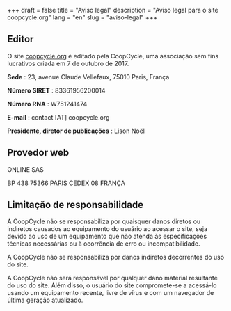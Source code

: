 +++
draft = false
title = "Aviso legal"
description = "Aviso legal para o site coopcycle.org"
lang = "en"
slug = "aviso-legal"
+++

Editor
------

O site [coopcycle.org](https://coopcycle.org) é editado pela CoopCycle, uma associação sem fins lucrativos criada em 7 de outubro de 2017.

**Sede** : 23, avenue Claude Vellefaux, 75010 Paris, França

**Número SIRET** : 83361956200014

**Número RNA** : W751241474

**E-mail** : contact [AT] coopcycle.org

**Presidente, diretor de publicações** : Lison Noël

Provedor web
------------

ONLINE SAS

BP 438 75366 PARIS CEDEX 08 FRANÇA

Limitação de responsabilidade
----------------------------

A CoopCycle não se responsabiliza por quaisquer danos diretos ou indiretos causados ao equipamento do usuário ao acessar o site, seja devido ao uso de um equipamento que não atenda às especificações técnicas necessárias ou à ocorrência de erro ou incompatibilidade.

A CoopCycle não se responsabiliza por danos indiretos decorrentes do uso do site.

A CoopCycle não será responsável por qualquer dano material resultante do uso do site. Além disso, o usuário do site compromete-se a acessá-lo usando um equipamento recente, livre de vírus e com um navegador de última geração atualizado.
